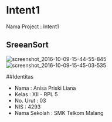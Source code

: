 # Intent1
Nama Project : Intent1

## SreeanSort
![screenshot_2016-10-09-15-44-55-845](https://cloud.githubusercontent.com/assets/22869870/19913723/b5a62474-a0d7-11e6-9de5-fbff7d109c8c.png)
![screenshot_2016-10-09-15-45-03-535](https://cloud.githubusercontent.com/assets/22869870/19913722/b50744b2-a0d7-11e6-8c57-fae6081093e0.png)

##Identitas

* Nama         : Anisa Priski Liana
* Kelas        : XII - RPL 5
* No. Urut     : 03
* NIS          : 4293
* Nama Sekolah : SMK Telkom Malang
